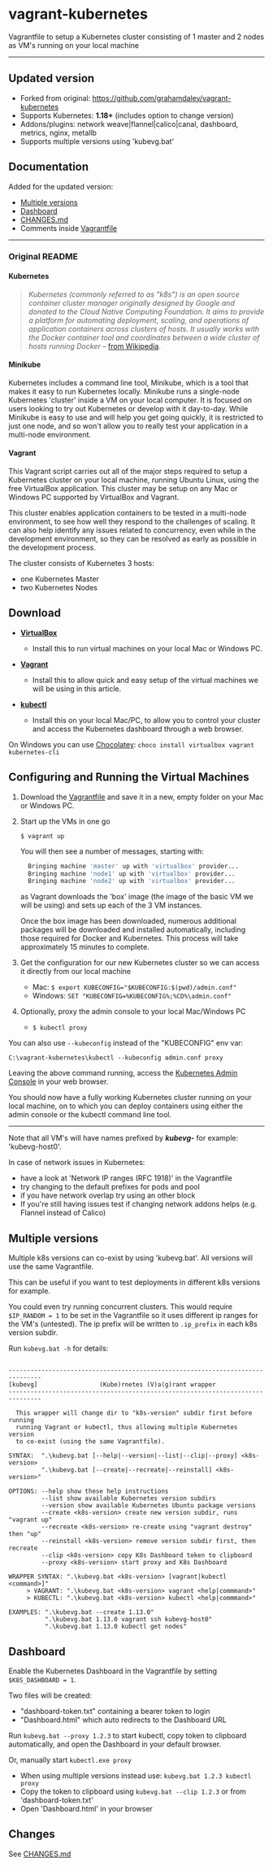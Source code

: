 # vagrant-kubernetes

Vagrantfile to setup a Kubernetes cluster consisting of 1 master and 2 nodes as VM's running on your local machine

---

## Updated version

- Forked from original: <https://github.com/grahamdaley/vagrant-kubernetes>
- Supports Kubernetes: **1.18+** (includes option to change version)
- Addons/plugins: network weave|flannel|calico|canal, dashboard, metrics, nginx, metallb
- Supports multiple versions using 'kubevg.bat'

## Documentation

Added for the updated version:

- [Multiple versions](README.md#Multiple-versions)
- [Dashboard](README.md#Dashboard)
- [CHANGES.md](CHANGES.md)
- Comments inside [Vagrantfile](Vagrantfile)

---

### Original README

#### Kubernetes

> _Kubernetes (commonly referred to as "k8s") is an open source container cluster manager originally designed by Google and donated to the Cloud Native Computing Foundation. It aims to provide a platform for automating deployment, scaling, and operations of application containers across clusters of hosts. It usually works with the Docker container tool and coordinates between a wide cluster of hosts running Docker_
 – [from Wikipedia](https://en.wikipedia.org/wiki/Kubernetes).

#### Minikube

Kubernetes includes a command line tool, Minikube, which is a tool that makes it easy to run Kubernetes locally. Minikube runs a single-node Kubernetes 'cluster' inside a VM on your local computer. It is focused on users looking to try out Kubernetes or develop with it day-to-day. While Minikube is easy to use and will help you get going quickly, it is restricted to just one node, and so won't allow you to really test your application in a multi-node environment.

#### Vagrant

This Vagrant script carries out all of the major steps required to setup a Kubernetes cluster on your local machine, running Ubuntu Linux, using the free VirtualBox application. This cluster may be setup on any Mac or Windows PC supported by VirtualBox and Vagrant.

This cluster enables application containers to be tested in a multi-node environment, to see how well they respond to the challenges of scaling. It can also help identify any issues related to concurrency, even while in the development environment, so they can be resolved as early as possible in the development process.

The cluster consists of Kubernetes 3 hosts:

- one Kubernetes Master
- two Kubernetes Nodes

## Download

- __[VirtualBox](https://www.virtualbox.org/)__
  - Install this to run virtual machines on your local Mac or Windows PC.

- __[Vagrant](https://www.vagrantup.com/)__
  - Install this to allow quick and easy setup of the virtual machines we will be using in this article.

- __[kubectl](https://kubernetes.io/docs/user-guide/prereqs/)__
  - Install this on your local Mac/PC, to allow you to control your cluster and access the Kubernetes dashboard through a web browser.

On Windows you can use [Chocolatey](https://chocolatey.org): `choco install virtualbox vagrant kubernetes-cli`

## Configuring and Running the Virtual Machines

1. Download the [Vagrantfile](https://raw.githubusercontent.com/mkorthof/vagrant-kubernetes/master/Vagrantfile) and save it in a new, empty folder on your Mac or Windows PC.

2. Start up the VMs in one go

   `$ vagrant up`

    You will then see a number of messages, starting with:

    ``` sh
      Bringing machine 'master' up with 'virtualbox' provider...
      Bringing machine 'node1' up with 'virtualbox' provider...
      Bringing machine 'node2' up with 'virtualbox' provider...
    ```

    as Vagrant downloads the 'box' image (the image of the basic VM we will be using) and sets up each of the 3 VM instances.

    Once the box image has been downloaded, numerous additional packages will be downloaded and installed automatically, including those required for Docker and Kubernetes. This process will take approximately 15 minutes to complete.

3. Get the configuration for our new Kubernetes cluster so we can access it directly from our local machine

    - Mac: `$ export KUBECONFIG="$KUBECONFIG:$(pwd)/admin.conf"`
    - Windows: `SET "KUBECONFIG=%KUBECONFIG%;%CD%\admin.conf"`

4. Optionally, proxy the admin console to your local Mac/Windows PC

    - `$ kubectl proxy`

You can also use `--kubeconfig` instead of the "KUBECONFIG" env var:

``` batch
C:\vagrant-kubernetes\kubectl --kubeconfig admin.conf proxy
```

Leaving the above command running, access the [Kubernetes Admin Console](http://localhost:8001/ui) in your web browser.

You should now have a fully working Kubernetes cluster running on your local machine, on to which you can deploy containers using either the admin console or the kubectl command line tool.

---

Note that all VM's will have names prefixed by ***kubevg-*** for example: 'kubevg-host0'.

In case of network issues in Kubernetes:

- have a look at 'Network IP ranges (RFC 1918)' in the Vagrantfile
- try changing to the default prefixes for pods and pool
- if you have network overlap try using an other block
- If you're still having issues test if changing network addons helps (e.g. Flannel instead of Calico)

## Multiple versions

Multiple k8s versions can co-exist by using 'kubevg.bat'. All versions will use the same Vagrantfile.

This can be useful if you want to test deployments in different k8s versions for example.

You could even try running concurrent clusters. This would require `$IP_RANDOM = 1` to be set in the Vagrantfile so it uses different ip ranges for the VM's (untested). The ip prefix will be written to `.ip_prefix` in each k8s version subdir.

Run `kubevg.bat -h` for details:

``` batch

-------------------------------------------------------------------------------
[kubevg]                 (Kube)rnetes (V)a(g)rant wrapper
-------------------------------------------------------------------------------

  This wrapper will change dir to "k8s-version" subdir first before running
  running Vagrant or kubectl, thus allowing multiple Kubernetes version
  to co-exist (using the same Vagrantfile).

SYNTAX:  ".\kubevg.bat [--help|--version|--list|--clip|--proxy] <k8s-version>
         ".\kubevg.bat [--create|--recreate|--reinstall] <k8s-version>"

OPTIONS: --help show these help instructions
         --list show available Kubernetes version subdirs
         --version show available Kubernetes Ubuntu package versions
         --create <k8s-version> create new version subdir, runs "vagrant up"
         --recreate <k8s-version> re-create using "vagrant destroy" then "up"
         --reinstall <k8s-version> remove version subdir first, then recreate
         --clip <k8s-version> copy K8s Dashboard token to clipboard
         --proxy <k8s-version> start proxy and K8s Dashboard

WRAPPER SYNTAX: ".\kubevg.bat <k8s-version> [vagrant|kubectl <command>]"
     > VAGRANT: ".\kubevg.bat <k8s-version> vagrant <help|commmand>"
     > KUBECTL: ".\kubevg.bat <k8s-version> kubectl <help|commmand>"

EXAMPLES: ".\kubevg.bat --create 1.13.0"
          ".\kubevg.bat 1.13.0 vagrant ssh kubevg-host0"
          ".\kubevg.bat 1.13.0 kubectl get nodes"

```

## Dashboard

Enable the Kubernetes Dashboard in the Vagrantfile by setting `$K8S_DASHBOARD = 1`.

Two files will be created:

- "dashboard-token.txt" containing a bearer token to login
- "Dashboard.html" which auto redirects to the Dashboard URL

Run `kubevg.bat --proxy 1.2.3` to start kubectl, copy token to clipboard automatically, and open the Dashboard in your default browser.

Or, manually start `kubectl.exe proxy`

- When using multiple versions instead use: `kubevg.bat 1.2.3 kubectl proxy`
- Copy the token to clipboard using `kubevg.bat --clip 1.2.3` or from 'dashboard-token.txt'
- Open 'Dashboard.html' in your browser

## Changes

See [CHANGES.md](CHANGES.md)
